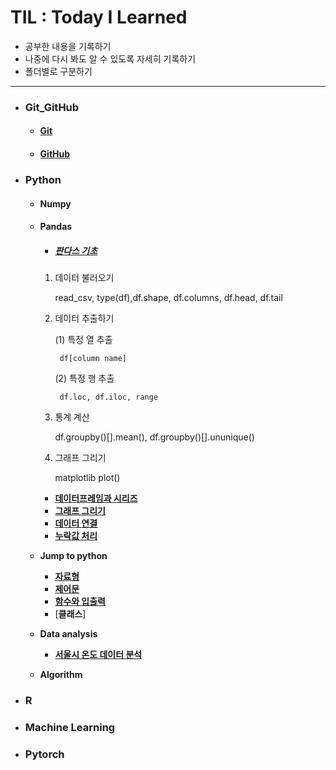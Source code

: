 # TIL : Today I Learned

* 공부한 내용을 기록하기
* 나중에 다시 봐도 알 수 있도록 자세히 기록하기
* 폴더별로 구분하기
---
* ### Git_GitHub
    * #### [Git](https://github.com/ejcho3792/TIL/blob/master/Git_GitHub/git_vscode.md)
    * #### [GitHub](https://github.com/ejcho3792/TIL/blob/master/Git_GitHub/github.md)

* ### Python
    * #### Numpy
    * #### Pandas
        * ##### [판다스 기초](https://github.com/ejcho3792/TIL/blob/master/Python/Pandas/pandas_basic_2.ipynb)

        1. 데이터 불러오기 
        
            read_csv, type(df),df.shape, df.columns, df.head, df.tail

        2. 데이터 추출하기

            (1) 특정 열 추출 
            
                df[column name]

            (2) 특정 행 추출 
            
                df.loc, df.iloc, range
        
        3. 통계 계산

            df.groupby()[].mean(), df.groupby()[].ununique()

        4. 그래프 그리기

            matplotlib plot()

        * [**데이터프레임과 시리즈**](https://github.com/ejcho3792/TIL/blob/master/Python/Pandas/pandas_basic_3.ipynb)
        * [**그래프 그리기**](https://github.com/ejcho3792/TIL/blob/master/Python/Pandas/pandas_basic_4.ipynb)
        * [**데이터 연결**](https://github.com/ejcho3792/TIL/blob/master/Python/Pandas/pandas_basic_5.ipynb)
        * [**누락값 처리**](https://github.com/ejcho3792/TIL/blob/master/Python/Pandas/pandas_basic_6.ipynb)

    * **Jump to python**
        * [**자료형**](https://github.com/ejcho3792/TIL/blob/master/Python/Jump_to_python/Data_type.ipynb)
        * [**제어문**](https://github.com/ejcho3792/TIL/blob/master/Python/Jump_to_python/If_while_for.ipynb)
        * [**함수와 입출력**](https://github.com/ejcho3792/TIL/blob/master/Python/Jump_to_python/Func_input_output.ipynb)
        * [**클래스**]
    * **Data analysis**
        * [**서울시 온도 데이터 분석**](https://github.com/ejcho3792/TIL/blob/master/Data_analysis_python/seoul_temperature/Seoul_temp_analysis.ipynb)
    * **Algorithm**

* ### R
    

* ### Machine Learning

* ### Pytorch